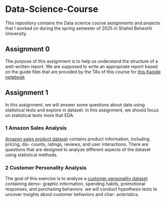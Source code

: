 # Data-Science-Course
This repository contains the Data science course assignments and projects that I worked on during the spring semester of 2025 in Shahid Beheshti University.
## Assignment 0
The purpose of this assignment is to help us understand the structure of a well-written report.
We are supposed to write an appropriate report based on the guide files that are provided by the TAs of this course for [this Kaggle nptebook](https://www.kaggle.com/code/gusthema/house-prices-prediction-using-tfdf?authuser=0#House-Prices-Prediction-using-TensorFlow-Decision-Forests)
## Assignment 1
 In this assignment, we will answer some questions about data using statistical tests and explore in dataset. in this assignment, we should focus on statistical tests more that EDA.
 ### 1 Amazon Sales Analysis
 [Amazon sales product dataset](https://drive.google.com/file/d/1CkdzTki8Ai4YIesgpYwyCNs-r7Nt8Zvs/view) contains product information, including pricing, dis-
counts, ratings, reviews, and user interactions. There are questions that are designed to analyze different aspects of the dataset using statistical methods.
### 2 Customer Personality Analysis
The goal of this exercise is to analyze a [customer personality dataset](https://www.kaggle.com/datasets/imakash3011/customer-personality-analysis/data) containing demo-
graphic information, spending habits, promotional responses, and purchasing behaviors.
we will conduct hypothesis tests to uncover insights about customer behaviors and char-
acteristics.
